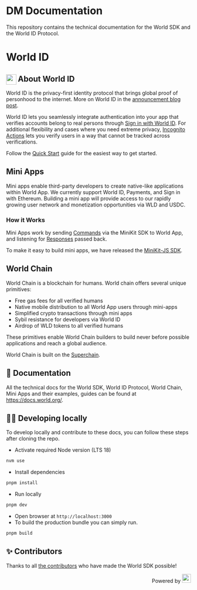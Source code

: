 <a href="https://world.org/world-id">
  <img src="/public/images/shared-readme/readme-header.png" alt="" />
</a>

# DM Documentation

This repository contains the technical documentation for the World SDK and the World ID Protocol.

# World ID

## <img align="left" width="28" height="28" src="https://raw.githubusercontent.com/worldcoin/world-id-docs/main/public/images/shared-readme/readme-world-id.png" alt="" style="margin-right: 0; padding-right: 4px;" /> About World ID

World ID is the privacy-first identity protocol that brings global proof of personhood to the internet. More on World ID in the [announcement blog post](https://world.org/blog/announcements/introducing-world-id-and-sdk).

World ID lets you seamlessly integrate authentication into your app that verifies accounts belong to real persons through [Sign in with World ID](https://docs.world.org/world-id/reference/sign-in). For additional flexibility and cases where you need extreme privacy, [Incognito Actions](https://docs.world.org/world-id/id/cloud) lets you verify users in a way that cannot be tracked across verifications.

Follow the [Quick Start](https://docs.world.org/world-id/) guide for the easiest way to get started.

## Mini Apps

Mini apps enable third-party developers to create native-like applications within World App. We currently support World ID, Payments, and Sign in with Ethereum. Building a mini app will provide access to our rapidly growing user network and monetization opportunities via WLD and USDC.

### How it Works

Mini Apps work by sending [Commands](http://docs.world.org/mini-apps/quick-start/commands) via the MiniKit SDK to World App, and listening for [Responses](http://docs.world.org/mini-apps/quick-start/responses) passed back.

To make it easy to build mini apps, we have released the [MiniKit-JS SDK](https://www.npmjs.com/package/@worldcoin/minikit-js).

## World Chain

World Chain is a blockchain for humans. World chain offers several unique primitives:

-   Free gas fees for all verified humans
-   Native mobile distribution to all World App users through mini-apps
-   Simplified crypto transactions through mini apps
-   Sybil resistance for developers via World ID
-   Airdrop of WLD tokens to all verified humans

These primitives enable World Chain builders to build never before possible applications and reach a global audience.

World Chain is built on the [Superchain](https://docs.optimism.io/stack/interop/explainer).

## 📄 Documentation

All the technical docs for the World SDK, World ID Protocol, World Chain, Mini Apps and their examples, guides can be found at <https://docs.world.org/>.

## 🧑‍💻 Developing locally

To develop locally and contribute to these docs, you can follow these steps after cloning the repo.

-   Activate required Node version (LTS 18)

```bash
nvm use
```

-   Install dependencies

```bash
pnpm install
```

-   Run locally

```bash
pnpm dev
```

-   Open browser at `http://localhost:3000`
-   To build the production bundle you can simply run.

```bash
pnpm build
```

## ✨ Contributors

Thanks to all [the contributors](CONTRIBUTING.md) who have made the World SDK possible!

<p align="right"> Powered by
  <a href="https://world.org">
    <picture align="right">
      <source media="(prefers-color-scheme: light)" srcset="public/world-logo.svg" height="24" />
      <source media="(prefers-color-scheme: dark)" srcset="public/world-logo-white.svg" height="24" />
      <img />
    </picture>
  </a>
</p>
